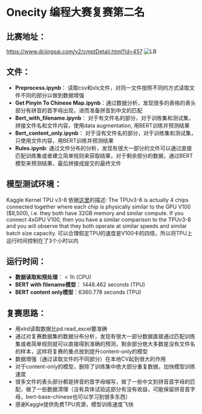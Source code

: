 # Onecity 编程大赛复赛第二名

## 比赛地址：
https://www.dcjingsai.com/v2/cmptDetail.html?id=457
![LB](https://github.com/ymcdull/onecity/blob/main/LB.PNG)

## 文件：
- **Preprocess.ipynb**： 读取csv和xls文件，对同一文件按照不同的方式读取文件不同的部分以做到数据增强
- **Get Pinyin To Chinese Map.ipynb**：通过数据分析，发现很多的表格的表头部分有拼音的首字母出现，进而准备拼音到中文的匹配
- **Bert_with_filename.ipynb**： 对于有文件名的部分，对于训练集和测试集， 拼接文件名和文件内容，使用data augmentation, 用BERT训练并预测结果
- **Bert_content_only.ipynb**： 对于没有文件名的部分，对于训练集和测试集， 只使用文件内容，用BERT训练并预测结果
- **Rules.ipynb**: 通过文件分布的分析，发现有很大一部分的文件可以通过直接匹配训练集或者建立简单规则来获取结果，对于剩余部分的数据，通过BERT模型来预测结果，最后拼接成提交的最终文件

## 模型测试环境：
Kaggle Kernel TPU v3-8
依据[这里](https://www.kaggle.com/c/flower-classification-with-tpus/discussion/131158)的描述: The TPUv3-8 is actually 4 chips connected together where each chip is physically similar to the GPU V100 ($8,500), i.e. they both have 32GB memory and similar compute. If you connect 4xGPU V100, then you have a similar comparison to the TPUv3-8 and you will observe that they both operate at similar speeds and similar batch size capacity.
可以合理假定TPU的速度是V100卡的四倍，所以将TPU上运行时间控制在了3个小时以内

## 运行时间：
- **数据读取和预处理**： < 1h (CPU)
- **BERT with filename模型**： 1448.462 seconds (TPU)
- **BERT content only模型**：6360.778 seconds (TPU)

## 复赛思路：
- 用xlrd读取数据比pd.read_excel要准确
- 通过对复赛数据集的数据分布分析，发现有很大一部分数据直接通过匹配训练集或者简单规则就可以直接得到准确的预测，剩余部分绝大多数是没有文件名的样本，这样将复赛的重点放到提升content-only的模型
- 数据增强（通过读取文件的不同部分）在本地CV起到很大的作用
- 对于content-only的模型，删除了训练集中绝大部分重复数据，加快模型训练速度
- 很多文件的表头部分都是拼音的首字母缩写，做了一些中文到拼音首字母的匹配，做了一些数据清理（没有具体试验这部分有没有收益，可能保留拼音首字母，bert-base-chinese也可以学习到很多东西）
- 感谢Kaggle提供免费TPU资源，模型训练速度飞快